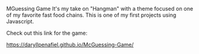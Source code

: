 MGuessing Game
It's my take on "Hangman" with a theme focused on one of my favorite fast food chains.
This is one of my first projects using Javascript.

Check out this link for the game:

https://daryllpenafiel.github.io/McGuessing-Game/
